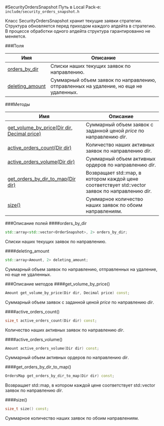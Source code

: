 #SecurityOrdersSnapshot
Путь в Local Pack-е: `include/security_orders_snapshot.h`

Класс SecurityOrdersSnapshot хранит текущие заявки стратегии.
Структура обновляется перед приходом каждого апдейта в стратегию.
В процессе обработки одного апдейта структура гарантированно не меняется.

###Поля

|Имя| Описание|
|------------------|--------------------|
|[orders_by_dir](#orders_by_dir)|Списки наших текущих заявок по направлению.|
|[deleting_amount](#deleting_amount)|Суммарный объем заявок по направлению, отправленных на удаление, но еще не удаленных.|

###Методы

|Имя| Описание|
|------------------|--------------------|
|[get_volume_by_price(Dir dir, Decimal price)](#get_volume_by_price)|Суммарный объем заявок с заданной ценой *price* по направлению *dir*.|
|[active_orders_count(Dir dir)](#active_orders_count)|Количество наших активных заявок по направлению *dir*.|
|[active_orders_volume(Dir dir)](#active_orders_volume)|Суммарный объем активных ордеров по направлению *dir*.|
|[get_orders_by_dir_to_map(Dir dir)](#get_orders_by_dir_to_map)|Возвращает std::map, в котором каждой цене соответствует std::vector заявок по направлению *dir*.|
|[size()](#size)|Суммарное количество наших заявок по обоим направлениям.|

###Описание полей
<a name="orders_by_dir"></a>
####orders_by_dir
```c++
std::array<std::vector<OrderSnapshot>, 2> orders_by_dir;
```
Списки наших текущих заявок по направлению.

<a name="deleting_amount"></a>
####deleting_amount
```c++
std::array<Amount, 2> deleting_amount;
```
Суммарный объем заявок по направлению, отправленных на удаление, но еще не удаленных.


###Описание методов
<a name="get_volume_by_price"></a>
####get_volume_by_price()
```c++
Amount get_volume_by_price(Dir dir, Decimal price) const;
```
Суммарный объем заявок с заданной ценой *price* по направлению *dir*.

<a name="active_orders_count"></a>
####active_orders_count()
```c++
size_t active_orders_count(Dir dir) const;
```
Количество наших активных заявок по направлению *dir*.

<a name="active_orders_volume"></a>
####active_orders_volume()
```c++
Amount active_orders_volume(Dir dir) const;
```
Суммарный объем активных ордеров по направлению *dir*.

<a name="get_orders_by_dir_to_map"></a>
####get_orders_by_dir_to_map()
```c++
OrdersMap get_orders_by_dir_to_map(Dir dir) const;
```
Возвращает std::map, в котором каждой цене соответствует std::vector заявок по направлению *dir*.

<a name="size"></a>
####size()
```c++
size_t size() const;
```
Суммарное количество наших заявок по обоим направлениям.
